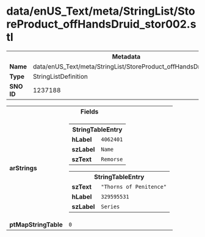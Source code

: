 <h1>data/enUS_Text/meta/StringList/StoreProduct_offHandsDruid_stor002.stl</h1><table><tr><th colspan="100%">Metadata</th></tr><tr><td><b>Name</b></td><td>data/enUS_Text/meta/StringList/StoreProduct_offHandsDruid_stor002.stl</td></tr><tr><td><b>Type</b></td><td>StringListDefinition</td></tr><tr><td><b>SNO ID</b></td><td>1237188</td></tr></table>

<table><tr><th colspan="100%">Fields</th></tr><tr><td><b>arStrings</b></td><td><table><tr><th colspan="100%">StringTableEntry</th></tr><tr><td><b>hLabel</b></td><td><code>4062401</code></td></tr><tr><td><b>szLabel</b></td><td><code>Name</code></td></tr><tr><td><b>szText</b></td><td><code>Remorse</code></td></tr></table>


<table><tr><th colspan="100%">StringTableEntry</th></tr><tr><td><b>szText</b></td><td><code>"Thorns of Penitence"</code></td></tr><tr><td><b>hLabel</b></td><td><code>329595531</code></td></tr><tr><td><b>szLabel</b></td><td><code>Series</code></td></tr></table>


</td></tr><tr><td><b>ptMapStringTable</b></td><td><code>0</code></td></tr></table>

